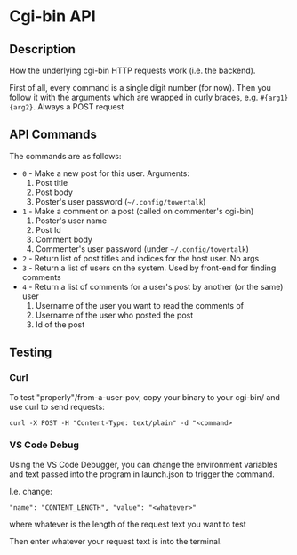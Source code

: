 # Cgi-bin API

## Description

How the underlying cgi-bin HTTP requests work (i.e. the backend).

First of all, every command is a single digit number (for now). Then you follow it with the arguments which are wrapped in curly braces, e.g. `#{arg1}{arg2}`. Always a POST request

## API Commands

The commands are as follows:

- `0` - Make a new post for this user. Arguments:
   1. Post title
   2. Post body
   3. Poster's user password (`~/.config/towertalk`)
- `1` - Make a comment on a post (called on commenter's cgi-bin)
   1. Poster's user name
   2. Post Id
   3. Comment body
   4. Commenter's user password (under `~/.config/towertalk`)
- `2` - Return list of post titles and indices for the host user. No args
- `3` - Return a list of users on the system. Used by front-end for finding comments
- `4` - Return a list of comments for a user's post by another (or the same) user
   1. Username of the user you want to read the comments of
   2. Username of the user who posted the post
   3. Id of the post

## Testing

### Curl

To test "properly"/from-a-user-pov, copy your binary to your cgi-bin/ and use curl to send requests:

`curl -X POST -H "Content-Type: text/plain" -d "<command>`

### VS Code Debug

Using the VS Code Debugger, you can change the environment variables and text passed into the program in launch.json to trigger the command.

I.e. change:

```
"name": "CONTENT_LENGTH", "value": "<whatever>"
```

where whatever is the length of the request text you want to test

Then enter whatever your request text is into the terminal.

